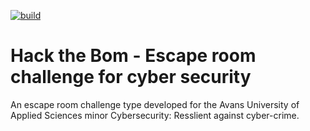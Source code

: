 [![build](https://github.com/macsnoeren/hackthebom/actions/workflows/build.yml/badge.svg?branch=main)](https://github.com/macsnoeren/hackthebom/actions/workflows/build.yml)

# Hack the Bom - Escape room challenge for cyber security

An escape room challenge type developed for the Avans University of Applied Sciences minor Cybersecurity: Resslient against cyber-crime.
